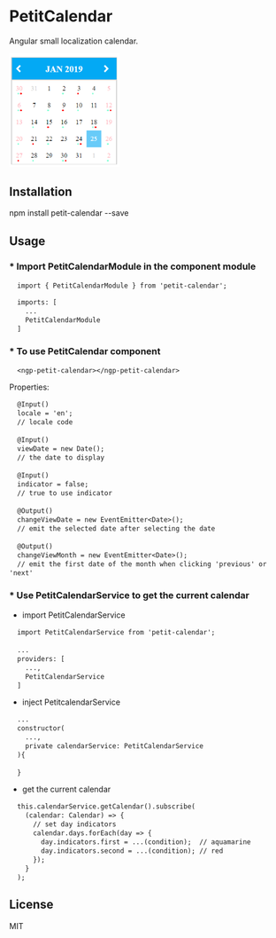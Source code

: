 # PetitCalendar

Angular small localization calendar.

<img src="src/assets/calendar.png" width="200">

## Installation

npm install petit-calendar --save

## Usage
### * Import PetitCalendarModule in the component module

```
  import { PetitCalendarModule } from 'petit-calendar';
```

```
  imports: [
    ...
    PetitCalendarModule
  ]
```

### * To use PetitCalendar component

```
  <ngp-petit-calendar></ngp-petit-calendar>
```

Properties:
```
  @Input()
  locale = 'en';
  // locale code

  @Input()
  viewDate = new Date();
  // the date to display

  @Input()
  indicator = false;
  // true to use indicator

  @Output()
  changeViewDate = new EventEmitter<Date>();
  // emit the selected date after selecting the date

  @Output()
  changeViewMonth = new EventEmitter<Date>();
  // emit the first date of the month when clicking 'previous' or 'next'
```

### * Use PetitCalendarService to get the current calendar

* import PetitCalendarService
```
  import PetitCalendarService from 'petit-calendar';

  ...
  providers: [
    ...,
    PetitCalendarService
  ]
```

* inject PetitcalendarService
```
  ...
  constructor(
    ...,
    private calendarService: PetitCalendarService
  ){

  }
```

* get the current calendar
```
  this.calendarService.getCalendar().subscribe(
    (calendar: Calendar) => {
      // set day indicators
      calendar.days.forEach(day => {
        day.indicators.first = ...(condition);  // aquamarine
        day.indicators.second = ...(condition); // red
      });
    }
  );
```

## License

MIT
